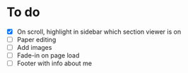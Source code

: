 # To do

- [x] On scroll, highlight in sidebar which section viewer is on
- [ ] Paper editing
- [ ] Add images
- [ ] Fade-in on page load
- [ ] Footer with info about me
